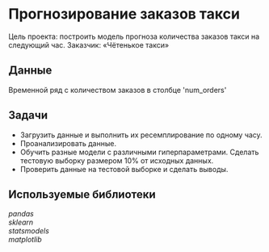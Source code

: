 # Прогнозирование заказов такси

Цель проекта: построить модель прогноза количества заказов такси на следующий час.
Заказчик: «Чётенькое такси»

## Данные 
Временной ряд с количеством заказов в столбце 'num_orders'   

## Задачи
- Загрузить данные и выполнить их ресемплирование по одному часу.
- Проанализировать данные.
- Обучить разные модели с различными гиперпараметрами. Сделать тестовую выборку размером 10% от исходных данных.
- Проверить данные на тестовой выборке и сделать выводы.

## Используемые библиотеки
*pandas*  
*sklearn*  
*statsmodels*  
*matplotlib* 
